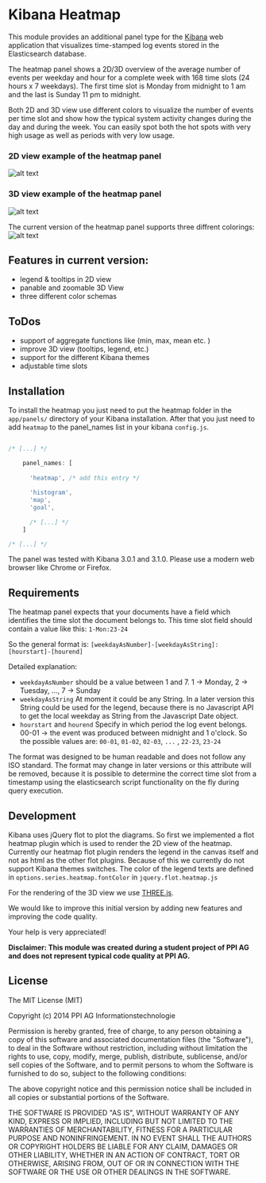 # Kibana Heatmap

This module provides an additional panel type for the [Kibana](http://www.elasticsearch.org/overview/kibana/) web application 
that visualizes time-stamped log events stored in the Elasticsearch database. 

The heatmap panel shows a 2D/3D overview of the average number of events 
per weekday and hour for a complete week with 168 time slots 
(24 hours x 7 weekdays). The first time slot is Monday from midnight to 1 am 
and the last is Sunday 11 pm to midnight. 

Both 2D and 3D view use different colors to visualize the number of events 
per time slot and show how the typical system activity changes
during the day and during the week. You can easily spot both the hot spots with 
very high usage as well as periods with very low usage. 

### 2D view example of the heatmap panel
![alt text](../../raw/master/img/heatmap-overview.png "heatmap in 2D view")




### 3D view example of the heatmap  panel
![alt text](../../raw/master/img/heatmap-3D.png "heatmap in 3D view")


The current version of the heatmap panel supports three diffrent colorings:
![alt text](../../raw/master/img/heatmap-coloring.png "three diffrent heatmap colorings")


## Features in current version:
 - legend & tooltips in 2D view
 - panable and zoomable 3D View
 - three different color schemas

## ToDos 
- support of aggregate functions like (min, max, mean etc. )
- improve 3D view (tooltips, legend, etc.)
- support for the different Kibana themes
- adjustable time slots


## Installation 

To install the heatmap you just need to put the heatmap folder in the ```app/panels/``` directory of your Kibana installation.
After that you just need to add ```heatmap``` to the panel_names list in your kibana ```config.js```.

```js

/* [...] */

    panel_names: [
      
      'heatmap', /* add this entry */
      
      'histogram',
      'map',
      'goal',
      
      /* [...] */
    ]

/* [...] */

```
The panel was tested with Kibana 3.0.1 and 3.1.0.
Please use a modern web browser like Chrome or Firefox. 


## Requirements

The heatmap panel expects that your documents have a field which identifies the time slot the document belongs to.
This time slot field should contain a value like this: ```1-Mon:23-24``` 

So the general format is: ```[weekdayAsNumber]-[weekdayAsString]:[hourstart]-[hourend]```

Detailed explanation: 

 * ```weekdayAsNumber``` should be a value between 1 and 7. 1 -> Monday, 2 -> Tuesday, ..., 7 -> Sunday
 * ```weekdayAsString``` At moment it could be any String. In a later version this String could be used for the legend, because there is no Javascript API to get the local weekday as String from the Javascript Date object.
 * ```hourstart``` and ```hourend``` Specify in which period the log event belongs. 00-01 -> the event was produced between midnight and 1 o'clock. So the possible values are: ```00-01```, ```01-02```, ```02-03```, ```...``` , ```22-23```, ```23-24```

The format was designed to be human readable and does not follow any ISO standard. The format may change in later versions or this attribute will be removed, because it is possible to determine the correct time slot from a timestamp using the elasticsearch script functionality on the fly during query execution.


## Development

Kibana uses jQuery flot to plot the diagrams. So first we implemented a flot heatmap plugin which is used to render the 2D view of the heatmap. 
Currently our heatmap flot plugin renders the legend in the canvas itself and not as html as the other flot plugins. 
Because of this we currently do not support Kibana themes switches. The color of the legend texts are defined in ```options.series.heatmap.fontColor``` in ```jquery.flot.heatmap.js```

For the rendering of the 3D view we use [THREE.js](http://threejs.org/).

We would like to improve this initial version by adding new features and improving the code quality.

Your help is very appreciated!


**Disclaimer: This module was created during a student project of PPI AG and 
does not represent typical code quality at PPI AG.**


## License

The MIT License (MIT)

Copyright (c) 2014 PPI AG Informationstechnologie

Permission is hereby granted, free of charge, to any person obtaining a copy
of this software and associated documentation files (the "Software"), to deal
in the Software without restriction, including without limitation the rights
to use, copy, modify, merge, publish, distribute, sublicense, and/or sell
copies of the Software, and to permit persons to whom the Software is
furnished to do so, subject to the following conditions:

The above copyright notice and this permission notice shall be included in
all copies or substantial portions of the Software.

THE SOFTWARE IS PROVIDED "AS IS", WITHOUT WARRANTY OF ANY KIND, EXPRESS OR
IMPLIED, INCLUDING BUT NOT LIMITED TO THE WARRANTIES OF MERCHANTABILITY,
FITNESS FOR A PARTICULAR PURPOSE AND NONINFRINGEMENT. IN NO EVENT SHALL THE
AUTHORS OR COPYRIGHT HOLDERS BE LIABLE FOR ANY CLAIM, DAMAGES OR OTHER
LIABILITY, WHETHER IN AN ACTION OF CONTRACT, TORT OR OTHERWISE, ARISING FROM,
OUT OF OR IN CONNECTION WITH THE SOFTWARE OR THE USE OR OTHER DEALINGS IN
THE SOFTWARE.
